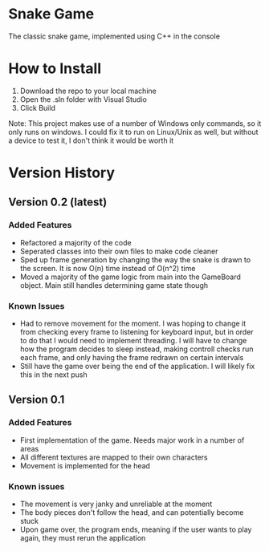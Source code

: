 # Snake Game
The classic snake game, implemented using C++ in the console

# How to Install
1. Download the repo to your local machine
2. Open the .sln folder with Visual Studio
3. Click Build

Note: This project makes use of a number of Windows only commands, so it only runs on windows. I could fix it to run on Linux/Unix as well, but without a device to test it, I don't think it would be worth it

# Version History
## Version 0.2 (latest)
### Added Features
- Refactored a majority of the code
- Seperated classes into their own files to make code cleaner
- Sped up frame generation by changing the way the snake is drawn to the screen. It is now O(n) time instead of O(n^2) time
- Moved a majority of the game logic from main into the GameBoard object. Main still handles determining game state though
### Known Issues
- Had to remove movement for the moment. I was hoping to change it from checking every frame to listening for keyboard input, but in order to do that I would need to implement threading. I will have to change how the program decides to sleep instead, making controll checks run each frame, and only having the frame redrawn on certain intervals
- Still have the game over being the end of the application. I will likely fix this in the next push
## Version 0.1
### Added Features
- First implementation of the game. Needs major work in a number of areas
- All different textures are mapped to their own characters
- Movement is implemented for the head
### Known issues
- The movement is very janky and unreliable at the moment
- The body pieces don't follow the head, and can potentially become stuck
- Upon game over, the program ends, meaning if the user wants to play again, they must rerun the application
